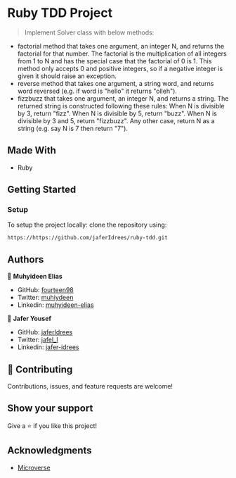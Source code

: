 # Ruby TDD Project
> Implement Solver class with below methods: 
 - factorial method that takes one argument, an integer N, and returns the factorial for that number. The factorial is the multiplication of all integers from 1 to N and has the special case that the factorial of 0 is 1. This method only accepts 0 and positive integers, so if a negative integer is given it should raise an exception.
 - reverse method that takes one argument, a string word, and returns word reversed (e.g. if word is "hello" it returns "olleh").
 - fizzbuzz that takes one argument, an integer N, and returns a string. The returned string is constructed following these rules:
       When N is divisible by 3, return "fizz".
       When N is divisible by 5, return "buzz".
       When N is divisible by 3 and 5, return "fizzbuzz".
       Any other case, return N as a string (e.g. say N is 7 then return "7").
       
## Made With
- Ruby


## Getting Started

### Setup

To setup the project locally: clone the repository using:

```
https://https://github.com/jaferIdrees/ruby-tdd.git
```


## Authors

👤 **Muhyideen Elias**

- GitHub: [fourteen98](https://github.com/Fourteen98/)
- Twitter: [muhiydeen](https://twitter.com/muhiydeen)
- Linkedin: [muhyideen-elias](https://www.linkedin.com/in/muhyideen-elias-53719994/)

👤 **Jafer Yousef**
- GitHub: [jaferIdrees](https://github.com/jaferIdrees/)
- Twitter: [jafel_l](https://twitter.com/jafel_l)
- Linkedin: [jafer-idrees](https://www.linkedin.com/in/jafer-idrees/)



## 🤝 Contributing
Contributions, issues, and feature requests are welcome!

## Show your support

Give a ⭐️ if you like this project!

## Acknowledgments

- [Microverse](https://www.microverse.org/)
